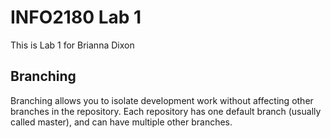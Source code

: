 # INFO2180 Lab 1
This is Lab 1 for Brianna Dixon

## Branching
Branching allows you to isolate development work without 
affecting other branches in the repository. Each repository 
has one default branch (usually called master), and can have 
multiple other branches.